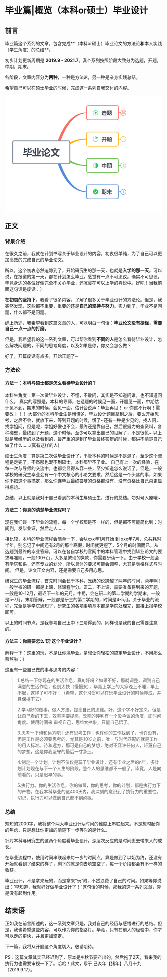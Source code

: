 

# 毕业篇|概览（本科or硕士）毕业设计



## 前言

毕业篇这个系列的文章，包含完成**（本科or硕士）毕业论文的方法论**和**本人实践（学生角度）的总结**。

初步计划更新周期是 **2019.9 - 2021.7**。真个系列按照阶段大致分为选题，开题，中期，期末。

各阶段，文章内容分为**两种**，一种是方法论，另一种是亲身实践总结。

希望自己可以在硕士毕业的时候，完成这一系列自我交付的内容。

![毕业001](assets/毕业001.PNG)





## 正文

### 背景介绍

在很久之前，我就在计划书写关于毕业设计的内容，初衷很单纯，为了自己可以更加高效的完成自己的毕业论文。

所以，这个初衷必然追踪到了，开始研究生的那一天，也就是**入学的那一天**。可以说，在报道的第一天，都在计划怎么毕业，感觉有一点不可思议。确实不可思议，毕竟身边的各位好像完全不关心毕业，还沉浸在可以上学的喜悦中。好吧！当我前面这句话是废话：）

**在初衷的坚持下**，我看了很多内容，了解了很多关于毕业设计的方法论。但是，我突然发现，这些都不重要，重要的还是**自己的坚持与努力**。实力到了，毕业不是问题，什么都不是问题。



综上所述，我希望看到这篇文章的人，可以明白一句话：**毕业论文没有捷径，需要自己一点一点的打磨。**

但是，我希望我的这一系列文章，可以帮你看到**不同的人**是怎么看待毕业设计，怎么解决问题的，不同的思考角度，以及如果是你，你又会怎么做？

好了，开篇废话有点多，开始正题了~



### 方法论

#### 方法一：本科与硕士都是怎么看待毕业设计的？

本科生角度：第一次做毕业设计，不懂，不敢问，其实是不知道问谁，也不知道问什么。
真实的写照是，本科的导师，在选题的时候见一面，开题见一面，中期估计见不到，期末的时候，会见一面。估计会说声：毕业再见！ or 你这不行啊！需要改！！！
大部分的本科毕业生是懵懂的，毕业设计题目拿到之后，要么开始思考，之后不会，就放下来，等到开题的时候，慌了~还有一种是少见的，找人问，找学姐问，但是呢，学姐好像也不会，最终还是靠自己，然后很努力的查资料，各种碰壁，最终到了开题，这个时候，至少可以拿出自己的见解了，不是很慌~
以上就是我经历的以及看到的，最严重的是到了毕业最终答辩的时候，都讲不清楚自己做了什么……(真有这样的人)

硕士生角度：算是第二次做毕业设计了，不管本科的时候是不是混了，至少这个流程是走完了，不然那也混不到硕士，本科都毕不了业。
自己有上一次的经验，在每一次与导师的交流中，也都会显得从容一些，至少知道怎么说话了。但是，一般学校的研究生毕业会有一个中文核心的小论文要求，然后这是一个头疼的事，如果你不把这个事搞定，那么你连毕业最终答辩的资格都没有，没有资格比自己菜更显得尴尬。

总结，以上就是我对于自己看到的本科生与硕士生，进行的总结。勿对号入座哦~



#### 方法二：你真的清楚毕业流程吗？

现在我们谈一下毕业的流程，每一个学校都是不一样的，但是都不可能简化到：时间到，发毕业证，然后走人……

相比较，本科的毕业流程会简单一下，会从xxx年1月开始 到 xxx年7月，总共耗时半年，别忘记了中间还有2月的那个寒假，时间就更短了，5个月的时间而已。从选题到最终的毕业答辩，可以在各自学校的官网中的本科管理中找到毕业论文的要求与准则，一般100+页，大多是繁琐的条款，你需要研读一下。由于学校一般会有学院和系，还有专业的划分，所以具体的要求可能会调整，尤其是表格样式与时间。
但是，论文正文内容，还是需要自己多用心思。

研究生的毕业流程，首先时间会长于本科，笼统的说跨越了两年的时间，两年啊！一般学校的研一都是上课，修课程学分。研二，不上课，需要准备将到来的开题，一般是10-12月，最迟下一年的元月。中期，会在研二的第二学期的学期末，一般是5-7月。末期答辩，一般都是研三的第二学期的，时间是4-5月。关于毕业的流程，完全是等学院通知了，研究生的各项事项基本都是学院处理完，直接上报学校即可。

以上的时间节点，是我参考自己上中下三阶得到的，同样也是我的自己需要注意的。





#### 方法三：你需要怎么‘玩’这个毕业设计？

解释一下：这里的玩，不是让你混毕业。是想让你轻松的搞定毕业设计，不用那么煎熬啦：）

这里有一些自己做的事与思考的内容：

> 1.总结一下你现在的生活作息，真的好吗？如果不好，那就调整，调到自己满意的生活作息，也别太快（慢慢来），毕竟上学上的大家晚上不睡，早上不起，这样子可不好！（希望，这个习惯可以在玩毕业设计的时候养成，并且保持下去）
>
> 2.学习好的做事，做人方法，提高自己的思维。好，这个字不好定义，但是让自己看的下去，效率需要提高，效率的评判有一个没争议的角度，即时间角度。使用时间来 审视自己，思维太抽象，只能自己悟了。
>
> 3.思考一下诗和远方吧！还有思考工作！也许你的工作找到了，也许没有，但是工作是必须要思考的，尤其是30岁之前，唯一与时代匹配的就是工作的用人标准。诗和远方，那可是自己的梦想，绝对不容许任何人，轻蔑自己的梦想，这是你我坚守的最后一寸净土。
>
> 4.制定一个计划。计划不仅仅是玩了毕业设计，还有毕业之后的n年，多计划计划现在与下一个人生的阶段，整个人的思维都不一般了。毕竟，人是向前看的，只是迟早的事。
>
> 5.执行力。你的生活作息，你的做事，你的思考，你的计划，都是执行力下的产物。在我本科毕业的这400天内，我深刻的意识到了执行力的重要性。切记，执行力可以做到自己都不到的事。





### 总结

短短的2000字，我将整个两大毕业设计从时间的维度上串联起来。不是想勾起你的焦虑，只是想让你更加的清楚下一步等你的是什么。

针对本科与研究生的这两个角度看毕业设计，深层次反应的是时间逝去带来人的成长。

在毕业流程中，使用时间串联起来每一步的时间点，算是做到了以始为终，还没有开始就看到了结束的样子，剩下的就是你去填空空了，每一个阶段都会有不一样的收获。

毕业设计，不是拿来玩的，而是拿来“玩”的，不然浪费了自己的时间。如果等你说出：‘早知道，我就好好做毕业设计了！’ 这句话的时候，那我的这一系列文章，算是没有起到作用。





## 结束语

正如我在前言所述的，这一系列文章只是，我对自己的经历与感悟进行的总结。但是，我也希望这些内容，可以作为你的指路灯。毕竟，只有在前人的经验中，你才可以走的更快，并且更加坚定。

下一篇，我将从开题这个角度切入，敬请期待。





PS：这篇文章其实已经迟到了，原本是中秋节要产出的，然后拖了2天，看来我的执行力也需要审视一下了。哈哈！此文，写于 己亥年【猪年】八月十九（2019.9.17）。

























































































































































































































